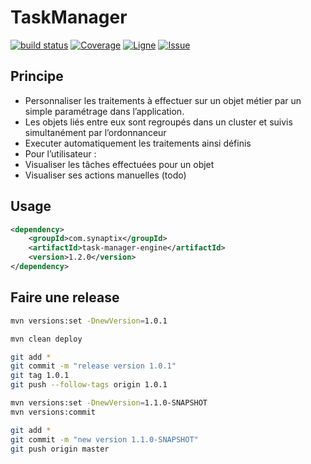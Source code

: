 # TaskManager

[![build status](https://gitlab.synaptix-labs.com/ci/projects/4/status.png?ref=master)](https://gitlab.synaptix-labs.com/ci/projects/4?ref=master) [![Coverage](https://img.shields.io/sonar/https/sonar.synaptix-labs.com/com.synaptix:task-manager/overall_coverage.svg)](https://sonar.synaptix-labs.com/dashboard/index/1) [![Ligne](https://img.shields.io/sonar/https/sonar.synaptix-labs.com/com.synaptix:task-manager/ncloc.svg?label=Lignes)](https://sonar.synaptix-labs.com/dashboard/index/1) [![Issue](https://img.shields.io/sonar/https/sonar.synaptix-labs.com/com.synaptix:task-manager/violations.svg?style=flat-square)](https://sonar.synaptix-labs.com/dashboard/index/1)

## Principe

- Personnaliser les traitements à effectuer sur un objet métier par un simple paramétrage dans l’application.
- Les objets liés entre eux sont regroupés dans un cluster et suivis simultanément par l’ordonnanceur
- Executer automatiquement les traitements ainsi définis
- Pour l’utilisateur :
 - Visualiser les tâches effectuées pour un objet
 - Visualiser ses actions manuelles (todo)

## Usage

```xml
<dependency>
    <groupId>com.synaptix</groupId>
    <artifactId>task-manager-engine</artifactId>
    <version>1.2.0</version>
</dependency>
```

## Faire une release

```bash
mvn versions:set -DnewVersion=1.0.1

mvn clean deploy

git add *
git commit -m "release version 1.0.1"
git tag 1.0.1
git push --follow-tags origin 1.0.1

mvn versions:set -DnewVersion=1.1.0-SNAPSHOT
mvn versions:commit

git add *
git commit -m "new version 1.1.0-SNAPSHOT"
git push origin master

```
